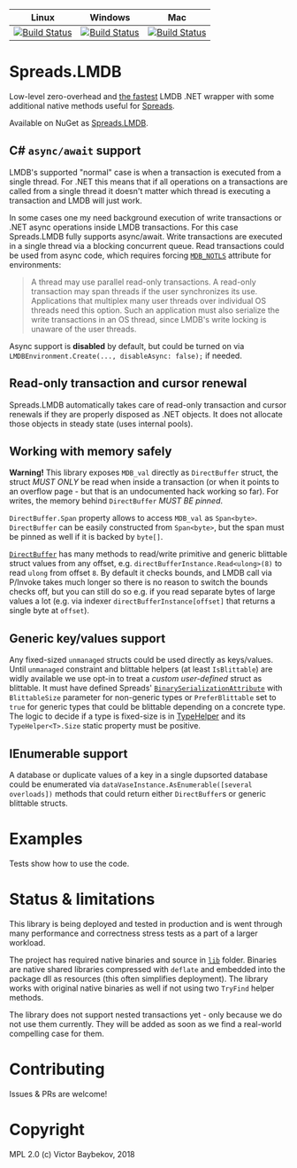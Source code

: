 |   Linux   |  Windows  |    Mac    | 
|:---------:|:---------:|:---------:|
| [![Build Status](https://dev.azure.com/DataSpreads/Spreads.LMDB/_apis/build/status/Spreads.Spreads.LMDB?branchName=master&jobName=Linux)](https://dev.azure.com/DataSpreads/Spreads.LMDB/_build/latest?definitionId=3&branchName=master) | [![Build Status](https://dev.azure.com/DataSpreads/Spreads.LMDB/_apis/build/status/Spreads.Spreads.LMDB?branchName=master&jobName=Windows)](https://dev.azure.com/DataSpreads/Spreads.LMDB/_build/latest?definitionId=3&branchName=master) | [![Build Status](https://dev.azure.com/DataSpreads/Spreads.LMDB/_apis/build/status/Spreads.Spreads.LMDB?branchName=master&jobName=Mac)](https://dev.azure.com/DataSpreads/Spreads.LMDB/_build/latest?definitionId=3&branchName=master) |


# Spreads.LMDB

Low-level zero-overhead and [the fastest](https://github.com/Spreads/Spreads.LMDB/commit/4085dde649ef9ebb64310f2627299762dd62d5ce) LMDB .NET wrapper with some additional native 
methods useful for [Spreads](https://github.com/Spreads/).

Available on NuGet as [Spreads.LMDB](https://www.nuget.org/packages/Spreads.LMDB).

## C# `async/await` support

LMDB's supported "normal" case is when a transaction is executed from a single thread. For .NET this means 
that if all operations on a transactions are called from a single thread it doesn't matter which
thread is executing a transaction and LMDB will just work.

In some cases one my need background execution of write transactions or .NET async operations inside LMDB transactions. For this case Spreads.LMDB
fully supports async/await. Write transactions are executed in a single thread via a blocking concurrent queue. Read transactions could be used from async code, which requires forcing [`MDB_NOTLS`](http://www.lmdb.tech/doc/group__mdb.html#ga32a193c6bf4d7d5c5d579e71f22e9340) 
attribute for environments:

> A thread may use parallel read-only transactions. A read-only transaction may span threads if the user synchronizes its use. Applications that multiplex many user threads over individual OS threads need this option. Such an application must also serialize the write transactions in an OS thread, since LMDB's write locking is unaware of the user threads.

Async support is **disabled** by default, but could be turned on 
via `LMDBEnvironment.Create(..., disableAsync: false);` if needed.

## Read-only transaction and cursor renewal

Spreads.LMDB automatically takes care of read-only transaction and cursor renewals 
if they are properly disposed as .NET objects. It does not allocate those 
objects in steady state (uses internal pools).

## Working with memory safely

**Warning!** This library exposes `MDB_val` directly as `DirectBuffer` struct, the struct *MUST ONLY* be read when inside a transaction
(or when it points to an overflow page - but that is an undocumented hack working so far). For writes, 
the memory behind `DirectBuffer` *MUST BE pinned*. 

`DirectBuffer.Span` property allows to access `MDB_val` as `Span<byte>`. `DirectBuffer` can be easily constructed from `Span<byte>`, 
but the span must be pinned as well if it is backed by `byte[]`.

[`DirectBuffer`](https://github.com/Spreads/Spreads/blob/master/src/Spreads.Core/Buffers/DirectBuffer.cs) has many methods
 to read/write primitive and generic blittable struct values from any offset, 
e.g. `directBufferInstance.Read<ulong>(8)` to read `ulong` from offset `8`. By default
it checks bounds, and LMDB call via P/Invoke takes much longer so there is no reason to switch the 
bounds checks off, but you can still do so e.g. if you read separate bytes of large values
 a lot (e.g. via indexer `directBufferInstance[offset]` that returns a single byte at `offset`).

## Generic key/values support

Any fixed-sized `unmanaged` structs could be used directly as keys/values. Until `unmanaged`
constraint and blittable helpers (at least `IsBlittable`) are widly available we use
opt-in to treat a *custom user-defined* struct as blittable. It must have defined Spreads' 
[`BinarySerializationAttribute`](https://github.com/Spreads/Spreads/blob/master/src/Spreads.Core/Serialization/BinarySerializationAttribute.cs)
with `BlittableSize` parameter for non-generic types or `PreferBlittable` set to `true`
for generic types that could be blittable depending on a concrete type. The logic to decide
if a type is fixed-size is in [TypeHelper<T>](https://github.com/Spreads/Spreads/blob/master/src/Spreads.Core/Serialization/TypeHelper.cs)
and its `TypeHelper<T>.Size` static property must be positive.

## IEnumerable support

A database or duplicate values of a key in a single dupsorted database could be enumerated via `dataVaseInstance.AsEnumerable([several overloads])` methods that could return 
either `DirectBuffer`s or generic blittable structs.

# Examples

Tests show how to use the code.

# Status & limitations

This library is being deployed and tested in production and is went through many performance 
and correctness stress tests as a part of a larger workload.

The project has required native binaries and source in [`lib`](https://github.com/Spreads/Spreads.LMDB/tree/master/lib) folder. 
Binaries are native shared libraries compressed with 
`deflate` and embedded into the package dll as resources (this often simplifies deployment). 
The library works with original native binaries as well if not using two `TryFind` helper methods.

The library does not support nested transactions yet - only because we do not use them currently. 
They will be added as soon as we find a real-world compelling case for them. 


# Contributing

Issues & PRs are welcome!

# Copyright

MPL 2.0
(c) Victor Baybekov, 2018

